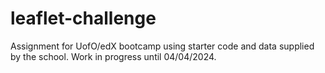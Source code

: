 # leaflet-challenge
Assignment for UofO/edX bootcamp using starter code and data supplied by the school.  Work in progress until 04/04/2024.

